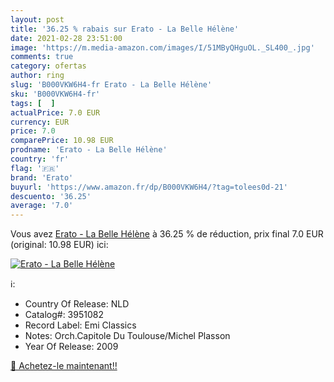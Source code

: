 ```yaml
---
layout: post
title: '36.25 % rabais sur Erato - La Belle Hélène'
date: 2021-02-28 23:51:00
image: 'https://m.media-amazon.com/images/I/51MByQHguOL._SL400_.jpg'
comments: true
category: ofertas
author: ring
slug: 'B000VKW6H4-fr Erato - La Belle Hélène'
sku: 'B000VKW6H4-fr'
tags: [  ]
actualPrice: 7.0 EUR
currency: EUR
price: 7.0
comparePrice: 10.98 EUR
prodname: 'Erato - La Belle Hélène'
country: 'fr'
flag: '🇫🇷'
brand: 'Erato'
buyurl: 'https://www.amazon.fr/dp/B000VKW6H4/?tag=tolees0d-21'
descuento: '36.25'
average: '7.0'
---
```


Vous avez [Erato - La Belle Hélène](https://www.amazon.fr/dp/B000VKW6H4/?tag=tolees0d-21)  à  36.25 % de réduction, prix final  7.0 EUR (original: 10.98 EUR) ici:

[![Erato - La Belle Hélène](https://m.media-amazon.com/images/I/51MByQHguOL._SL400_.jpg)](https://www.amazon.fr/dp/B000VKW6H4/?tag=tolees0d-21)

ℹ️:

- Country Of Release: NLD
- Catalog#: 3951082
- Record Label: Emi Classics
- Notes: Orch.Capitole Du Toulouse/Michel Plasson
- Year Of Release: 2009

[🛒 Achetez-le maintenant!!](https://www.amazon.fr/dp/B000VKW6H4/?tag=tolees0d-21)
